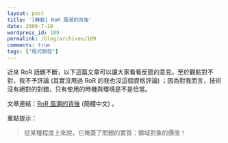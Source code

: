 ```yaml
---
layout: post
title: '[轉載] RoR 風潮的背後'
date: 2006-7-10
wordpress_id: 109
permalink: /blog/archives/109
comments: true
tags: ["程式開發"]
---
```


近來 RoR 話題不斷，以下這篇文章可以讓大家看看反面的意見。至於觀點對不對，我不予評論 (其實沒用過 RoR 的我也沒這個資格評論) ；因為對我而言，技術沒有絕對的對錯，只有使用的時機與環境是不是恰當。

文章連結：[RoR 風潮的背後](http://sushener.spaces.msn.com/Blog/cns!BB54050A5CFAFCDD!596.entry) (簡體中文) 。

重點提示：
<blockquote>從某種程度上來說，它掩蓋了問題的實質：領域對象的價值！</blockquote>
